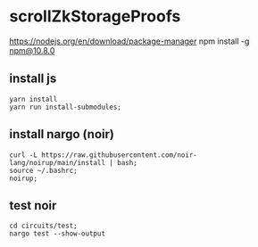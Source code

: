 # scrollZkStorageProofs

https://nodejs.org/en/download/package-manager
npm install -g npm@10.8.0 


## install js
```
yarn install
yarn run install-submodules;
```

## install nargo (noir)
```
curl -L https://raw.githubusercontent.com/noir-lang/noirup/main/install | bash;
source ~/.bashrc;
noirup;
```

## test noir
```
cd circuits/test;
nargo test --show-output
```